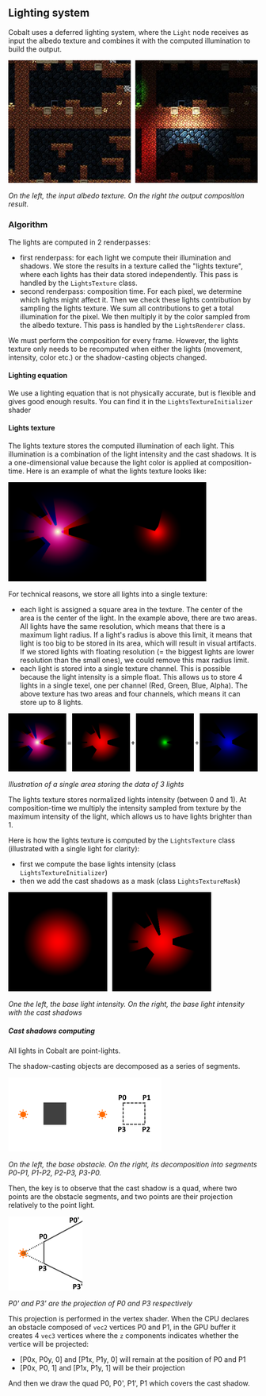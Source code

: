 ## Lighting system
Cobalt uses a deferred lighting system, where the `Light` node receives as input the albedo texture and combines it with the computed illumination to build the output.

![Screenshot](readme/01_illumination.webp)

 _On the left, the input albedo texture. On the right the output composition result._

### Algorithm

The lights are computed in 2 renderpasses:
- first renderpass: for each light we compute their illumination and shadows. We store the results in a texture called the "lights texture", where each lights has their data stored independently. This pass is handled by the `LightsTexture` class.
- second renderpass: composition time. For each pixel, we determine which lights might affect it. Then we check these lights contribution by sampling the lights texture. We sum all contributions to get a total illumination for the pixel. We then multiply it by the color sampled from the albedo texture. This pass is handled by the `LightsRenderer` class.

We must perform the composition for every frame. However, the lights texture only needs to be recomputed when either the lights (movement, intensity, color etc.) or the shadow-casting objects changed.

#### Lighting equation
We use a lighting equation that is not physically accurate, but is flexible and gives good enough results. You can find it in the `LightsTextureInitializer` shader

#### Lights texture
The lights texture stores the computed illumination of each light. This illumination is a combination of the light intensity and the cast shadows. It is a one-dimensional value because the light color is applied at composition-time. Here is an example of what the lights texture looks like:

![Screenshot](readme/02_lights_texture.webp)

For technical reasons, we store all lights into a  single texture:
- each light is assigned a square area in the texture. The center of the area is the center of the light. In the example above, there are two areas. All lights have the same resolution, which means that there is a maximum light radius. If a light's radius is above this limit, it means that light is too big to be stored in its area, which will result in visual artifacts. If we stored lights with floating resolution (= the biggest lights are lower resolution than the small ones), we could remove this max radius limit.
- each light is stored into a single texture channel. This is possible because the light intensity is a simple float. This allows us to store 4 lights in a single texel, one per channel (Red, Green, Blue, Alpha). The above texture has two areas and four channels, which means it can store up to 8 lights.

![Screenshot](readme/03_lights_texture_decomposed.webp)

_Illustration of a single area storing the data of 3 lights_

The lights texture stores normalized lights intensity (between 0 and 1). At composition-time we multiply the intensity sampled from texture by the maximum intensity of the light, which allows us to have lights brighter than 1.

Here is how the lights texture is computed by the `LightsTexture` class (illustrated with a single light for clarity):
- first we compute the base lights intensity (class `LightsTextureInitializer`)
- then we add the cast shadows as a mask (class `LightsTextureMask`)

![Screenshot](readme/04_lights_texture_mask.webp)

_One the left, the base light intensity. On the right, the base light intensity with the cast shadows_

##### Cast shadows computing
All lights in Cobalt are point-lights.

The shadow-casting objects are decomposed as a series of segments.

![Screenshot](readme/05_lights_obstacle_decomposition.webp)

_On the left, the base obstacle. On the right, its decomposition into segments P0-P1, P1-P2, P2-P3, P3-P0._

Then, the key is to observe that the cast shadow is a quad, where two points are the obstacle segments, and two points are their projection relatively to the point light.

![Screenshot](readme/06_lights_hard_cast_shadows.webp)

_P0' and P3' are the projection of P0 and P3 respectively_

This projection is performed in the vertex shader. When the CPU declares an obstacle composed of `vec2` vertices P0 and P1, in the GPU buffer it creates 4 `vec3` vertices where the `z` components indicates whether the vertice will be projected:
- [P0x, P0y, 0] and [P1x, P1y, 0] will remain at the position of P0 and P1
- [P0x, P0, 1] and [P1x, P1y, 1] will be their projection

And then we draw the quad P0, P0', P1', P1 which covers the cast shadow.